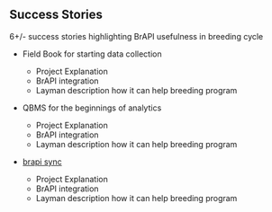 ## Success Stories

6+/- success stories highlighting BrAPI usefulness in breeding cycle

* Field Book for starting data collection 
	* Project Explanation
	* BrAPI integration
	* Layman description how it can help breeding program
  
* QBMS for the beginnings of analytics
	* Project Explanation
	* BrAPI integration
	* Layman description how it can help breeding program
  
* [brapi sync](https://github.com/IntegratedBreedingPlatform/brapi-sync)
	* Project Explanation
	* BrAPI integration
	* Layman description how it can help breeding program
